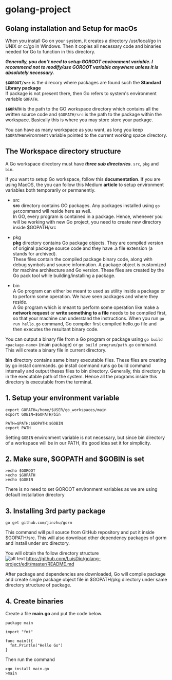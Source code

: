 # golang-project

## Golang installation and Setup for macOs

When you install Go on your system, it creates a directory /usr/local/go in UNIX or c:/go in Windows. Then it copies all necessary code and binaries needed for Go to function in this directory.

***Generally, you don’t need to setup GOROOT environment variable. I recommend not to modify/use GOROOT variable anywhere unless it is absolutely necessary.***

**```$GOROOT/src```**  is the direcory where packages are found such the **Standard Library package** <br/>
If package is not present there, then Go refers to system's environment variable ```GOPATH```.<br>

**```$GOPATH```** is the path to the GO workspace directory which contains all the written source code and ```$GOPATH/src``` is the path to the package within the workspace. Basically this is where you may store store your package. <br/>

You can have as many workspace as you want, as long you keep ```$GOPATH```environment variable pointed to the current working space directory. <br/>


## The Workspace directory structure

A Go workspace directory must have ***three sub directories***. ```src```, ```pkg``` and ```bin```. 

If you want to setup Go workspace, follow this **documentation**. If you are using MacOS, the you can follow this Medium **article** to setup environment variables both temporarily or permanently.<br/>

- src <br/>
**src** directory contains GO packages. Any packages installed using ```go get```command will reside here as well.<br/>
In GO, every program is contained in a package. Hence, whenever you will be working with new Go project, you need to create new directory inside $GOPATH/src

- pkg <br/>
**pkg** directory contains Go package objects. They are compiled version of original package source code and they have .a file extension (a stands for archived).<br/>
These files contain the compiled package binary code, along with debug symbols and source information. A package object is customized for machine architecture and Go version. These files are created by the Go pack tool while building/installing a package.

- bin <br/>
A Go program can either be meant to used as utility inside a package or to perform some operation. We have seen packages and where they reside.<br/>
A Go program which is meant to perform some operation like make a **network request** or **write something to a file** needs to be compiled first, so that your machine can understand the instructions. When you run ```go run hello.go``` command, Go compiler first compiled hello.go file and then executes the resultant binary code.

You can output a binary file from a Go program or package using ```go build <package-name>``` (main package) or ```go build program/path.go``` command. This will create a binary file in current directory.

**bin** directory contains same binary executable files. These files are creating by go install commands. go install command runs go build command internally and output theses files to bin directory. Generally, this directory is in the executable path of the system. Hence all the programs inside this directory is executable from the terminal.


## 1. Setup your environment variable
```
export GOPATH=/home/$USER/go_workspaces/main
export GOBIN=$GOPATH/bin

PATH=$PATH:$GOPATH:$GOBIN
export PATH
```
Setting ```GOBIN``` environment variable is not necessary, but since bin directory of a workspace will be in our PATH, it’s good idea set it for simplicity.

## 2. Make sure, $GOPATH and $GOBIN is set
```
>echo $GOROOT
>echo $GOPATH
>echo $GOBIN
```
There is no need to set GOROOT environment variables as we are using default installation directory

## 3. Installing 3rd party package
```
go get github.com/jinzhu/gorm
```
This command will pull source from GitHub repository and put it inside $GOPATH/src. This will also download other dependency packages of gorm and install under src directory.

You will obtain the follow directory structure <br/>
![alt text](https://raw.githubusercontent.com/username/projectname/branch/path/to/img.png)
https://github.com/LuisDio/golang-project/edit/master/README.md

After package and dependencies are downloaded, Go will compile package and create single package object file in $GOPATH/pkg directory under same directory structure of package.

## 4. Create binaries

Create a file **main.go** and put the code below.
```
package main

import "fmt"

func main(){
  fmt.Println("Hello Go")
}
```
Then run the command
```
>go install main.go
>main
```









